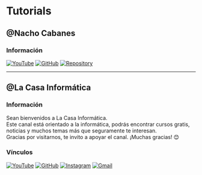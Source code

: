# Tutorials

## @Nacho Cabanes

### Información

[![YouTube](https://img.shields.io/badge/YouTube-Channel-red?logo=youtube)](https://www.youtube.com/@Nacho_Cabanes)
[![GitHub](https://img.shields.io/badge/GitHub-Profile-blue?logo=github)](https://github.com/ncabanes)
[![Repository](https://img.shields.io/badge/Repository-CSharp_2020-green?logo=github)](https://github.com/ncabanes/cursosYouTube/tree/master/csharp2020)

---

## @La Casa Informática

### Información

Sean bienvenidos a La Casa Informática.  
Este canal está orientado a la informática, podrás encontrar cursos gratis, noticias y muchos temas más que seguramente te interesan.  
Gracias por visitarnos, te invito a apoyar el canal. ¡Muchas gracias! 😊

### Vínculos

[![YouTube](https://img.shields.io/badge/YouTube-Channel-red?logo=youtube)](https://www.youtube.com/@LaCasaInformatica)
[![GitHub](https://img.shields.io/badge/GitHub-Profile-blue?logo=github)](https://github.com/lacasainformatica)
[![Instagram](https://img.shields.io/badge/Instagram-Follow-orange?logo=instagram)](https://instagram.com/leonardo_palomino1)
[![Gmail](https://img.shields.io/badge/Email-Contact-red?logo=gmail)](mailto:leonardopalomino321@gmail.com)
